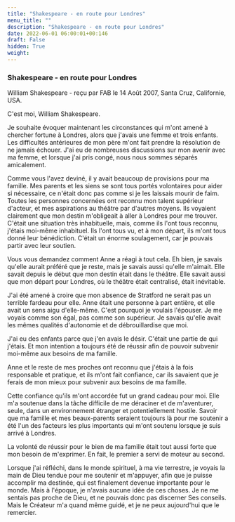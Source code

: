```yaml
---
title: "Shakespeare - en route pour Londres"
menu_title: ""
description: "Shakespeare - en route pour Londres"
date: 2022-06-01 06:00:01+00:146
draft: False
hidden: True
weight:
---
```

### Shakespeare - en route pour Londres

William Shakespeare - reçu par FAB le 14 Août 2007, Santa Cruz, Californie, USA.

C'est moi, William Shakespeare.

Je souhaite évoquer maintenant les circonstances qui m'ont amené à chercher fortune à Londres, alors que j'avais une femme et trois enfants. Les difficultés antérieures de mon père m'ont fait prendre la résolution de ne jamais échouer. J'ai eu de nombreuses discussions sur mon avenir avec ma femme, et lorsque j'ai pris congé, nous nous sommes séparés amicalement.

Comme vous l'avez deviné, il y avait beaucoup de provisions pour ma famille. Mes parents et les siens se sont tous portés volontaires pour aider si nécessaire, ce n'était donc pas comme si je les laissais mourir de faim. Toutes les personnes concernées ont reconnu mon talent supérieur d'acteur, et mes aspirations au théâtre par d'autres moyens. Ils voyaient clairement que mon destin m'obligeait à aller à Londres pour me trouver. C'était une situation très inhabituelle, mais, comme ils l'ont tous reconnu, j'étais moi-même inhabituel. Ils l'ont tous vu, et à mon départ, ils m'ont tous donné leur bénédiction. C'était un énorme soulagement, car je pouvais partir avec leur soutien.

Vous vous demandez comment Anne a réagi à tout cela. Eh bien, je savais qu'elle aurait préféré que je reste, mais je savais aussi qu'elle m'aimait. Elle savait depuis le début que mon destin était dans le théâtre. Elle savait aussi que mon départ pour Londres, où le théâtre était centralisé, était inévitable.

J'ai été amené à croire que mon absence de Stratford ne serait pas un terrible fardeau pour elle. Anne était une personne à part entière, et elle avait un sens aigu d'elle-même. C'est pourquoi je voulais l'épouser. Je me voyais comme son égal, pas comme son supérieur. Je savais qu'elle avait les mêmes qualités d'autonomie et de débrouillardise que moi.

J'ai eu des enfants parce que j'en avais le désir. C'était une partie de qui j'étais. Et mon intention a toujours été de réussir afin de pouvoir subvenir moi-même aux besoins de ma famille.

Anne et le reste de mes proches ont reconnu que j'étais à la fois responsable et pratique, et ils m'ont fait confiance, car ils savaient que je ferais de mon mieux pour subvenir aux besoins de ma famille.

Cette confiance qu'ils m'ont accordée fut un grand cadeau pour moi. Elle m'a soutenue dans la tâche difficile de me déraciner et de m'aventurer, seule, dans un environnement étranger et potentiellement hostile. Savoir que ma famille et mes beaux-parents seraient toujours là pour me soutenir a été l'un des facteurs les plus importants qui m'ont soutenu lorsque je suis arrivé à Londres.

La volonté de réussir pour le bien de ma famille était tout aussi forte que mon besoin de m'exprimer. En fait, le premier a servi de moteur au second.

Lorsque j'ai réfléchi, dans le monde spirituel, à ma vie terrestre, je voyais la main de Dieu tendue pour me soutenir et m'appuyer, afin que je puisse accomplir ma destinée, qui est finalement devenue importante pour le monde. Mais à l'époque, je n'avais aucune idée de ces choses. Je ne me sentais pas proche de Dieu, et ne pouvais donc pas discerner Ses conseils. Mais le Créateur m'a quand même guidé, et je ne peux aujourd'hui que le remercier. 